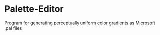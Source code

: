 # Palette-Editor
Program for generating perceptually uniform color gradients as Microsoft .pal files
